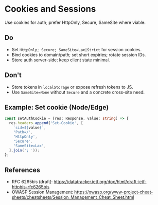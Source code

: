 # Cookies and Sessions

Use cookies for auth; prefer HttpOnly, Secure, SameSite where viable.

## Do
- Set `HttpOnly; Secure; SameSite=Lax|Strict` for session cookies.
- Bind cookies to domain/path; set short expiries; rotate session IDs.
- Store auth server-side; keep client state minimal.

## Don't
- Store tokens in `localStorage` or expose refresh tokens to JS.
- Use `SameSite=None` without `Secure` and a concrete cross-site need.

## Example: Set cookie (Node/Edge)
```ts
const setAuthCookie = (res: Response, value: string) => {
  res.headers.append('Set-Cookie', [
    `sid=${value}`,
    'Path=/',
    'HttpOnly',
    'Secure',
    'SameSite=Lax',
  ].join('; '));
};
```

## References
- RFC 6265bis (draft): https://datatracker.ietf.org/doc/html/draft-ietf-httpbis-rfc6265bis
- OWASP Session Management: https://owasp.org/www-project-cheat-sheets/cheatsheets/Session_Management_Cheat_Sheet.html
